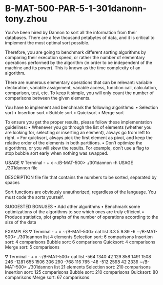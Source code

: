 # B-MAT-500-PAR-5-1-301danonn-tony.zhou

You’ve been hired by Dannon to sort all the information from their databases. There are a few thousand
petabytes of data, and it is critical to implement the most optimal sort possible.

Therefore, you are going to benchmark different sorting algorithms by comparing their execution speed, or
rather the number of elementary operations performed by the algorithm (in order to be independent of
the machine and its power). This is known as the time complexity of an algorithm.

There are numerous elementary operations that can be relevant: variable declaration, variable assignment,
variable access, function call, calculation, comparison, test, etc. To keep it simple, you will only count the
number of comparisons between the given elements.

You have to implement and benchmark the following algorithms:
• Selection sort
• Insertion sort
• Bubble sort
• Quicksort
• Merge sort

To ensure you get the proper results, please follow these implementation guidelines:
    • Whenever you go through the list of elements (whether you are looking for, selecting or inserting an
      element), always go from left to right.
    • For quicksort, always pick the first element as pivot, and keep the relative order of the elements in
      both partitions.
    • Don’t optimize the algorithms, or you will skew the results. For example, don’t use a flag to stop bubble
      sort early when nothing was swapped.


USAGE
∇ Terminal - + x ∼/B-MAT-500> ./301dannon -h
USAGE
./301dannon file

DESCRIPTION
    file file that contains the numbers to be sorted, separated by spaces

Sort functions are obviously unauthorized, regardless of the language. You must code
the sorts yourself.

SUGGESTED BONUSES
• Add other algorithms
• Benchmark some optimizations of the algorithms to see which ones are truly efficient
• Produce statistics, plot graphs of the number of operations according to the size of the data

EXAMPLES
∇ Terminal - + x ∼/B-MAT-500> cat list
3.3 5 9.89 -6
∼/B-MAT-500> ./301dannon list
4 elements
Selection sort: 6 comparisons
Insertion sort: 4 comparisons
Bubble sort: 6 comparisons
Quicksort: 4 comparisons
Merge sort: 5 comparisons

∇ Terminal - + x ∼/B-MAT-500> cat list
-564 1340 42 129 858 1491 1508 246 -1281 655 1506 306 290 -768 116 765 -48 -512 2598 42 2339
∼/B-MAT-500> ./301dannon list
21 elements
Selection sort: 210 comparisons
Insertion sort: 125 comparisons
Bubble sort: 210 comparisons
Quicksort: 80 comparisons
Merge sort: 67 comparisons